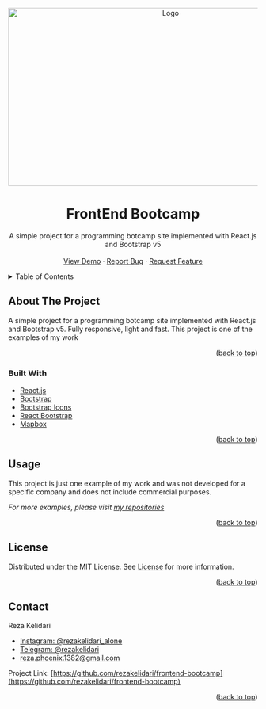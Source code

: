 <div id="top"></div>

<!-- PROJECT LOGO -->
<br />
<div align="center">
  <a href="https://github.com/rezakelidari/frontend-bootcamp">
    <img src="https://user-images.githubusercontent.com/62962597/151668421-e4990c69-a2cf-4dc2-9ec6-94fa09a19b62.png" alt="Logo" width="640" height="360">
  </a>

<h1 align="center">FrontEnd Bootcamp</h1>
  <p align="center">
    A simple project for a programming botcamp site implemented with React.js and Bootstrap v5
    <br />
    <br />
    <a href="https://frontend-bootcamp-pink.vercel.app/">View Demo</a>
    ·
    <a href="https://github.com/rezakelidari/frontend-bootcamp/issues">Report Bug</a>
    ·
    <a href="https://github.com/rezakelidari/frontend-bootcamp/issues">Request Feature</a>
  </p>
</div>

<!-- TABLE OF CONTENTS -->
<details>
  <summary>Table of Contents</summary>
  <ol>
    <li>
      <a href="#about-the-project">About The Project</a>
      <ul>
        <li><a href="#built-with">Built With</a></li>
      </ul>
    </li>
    <li><a href="#usage">Usage</a></li>
    <li><a href="#license">License</a></li>
    <li><a href="#contact">Contact</a></li>
  </ol>
</details>

<!-- ABOUT THE PROJECT -->

## About The Project

A simple project for a programming botcamp site implemented with React.js and Bootstrap v5. Fully responsive, light and fast. This project is one of the examples of my work

<p align="right">(<a href="#top">back to top</a>)</p>

### Built With

- [React.js](https://reactjs.org/)
- [Bootstrap](https://getbootstrap.com/)
- [Bootstrap Icons](https://icons.getbootstrap.com/)
- [React Bootstrap](https://react-bootstrap.github.io/)
- [Mapbox](https://www.mapbox.com/)

<p align="right">(<a href="#top">back to top</a>)</p>

<!-- USAGE EXAMPLES -->

## Usage

This project is just one example of my work and was not developed for a specific company and does not include commercial purposes.

_For more examples, please visit [my repositories](https://github.com/rezakelidari?tab=repositories)_

<p align="right">(<a href="#top">back to top</a>)</p>

<!-- LICENSE -->

## License

Distributed under the MIT License. See [License](./LICENSE) for more information.

<p align="right">(<a href="#top">back to top</a>)</p>

<!-- CONTACT -->

## Contact

Reza Kelidari

- [Instagram: @rezakelidari_alone](https://www.instagram.com/rezakelidari_alone/)
- [Telegram: @rezakelidari](https://t.me/rezakelidari/)
- [reza.phoenix.1382@gmail.com](mailto:reza.phoenix.1382@gmail.com)

Project Link: [https://github.com/rezakelidari/frontend-bootcamp](https://github.com/rezakelidari/frontend-bootcamp)

<p align="right">(<a href="#top">back to top</a>)</p>
